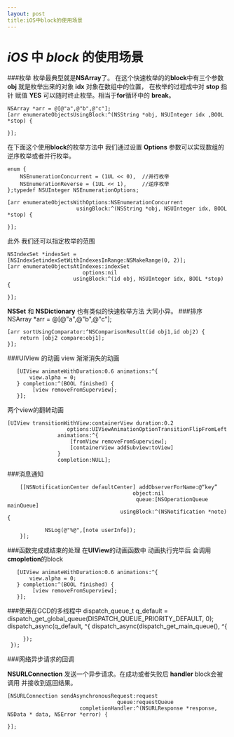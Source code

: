 ```yaml
---
layout: post
title:iOS中block的使用场景
---
```


# *iOS* 中 *block* 的使用场景

###枚举
枚举最典型就是**NSArray**了。 在这个快速枚举的的**block**中有三个参数 **obj** 就是枚举出来的对象 
**idx** 对象在数组中的位置， 在枚举的过程成中对 **stop** 指针 赋值 **YES** 可以随时终止枚举。相当于**for**循环中的 **break**。

	NSArray *arr = @[@"a",@"b",@"c"];	
	[arr enumerateObjectsUsingBlock:^(NSString *obj, NSUInteger idx ,BOOL *stop) {

	}];	
在下面这个使用**block**的枚举方法中 我们通过设置 **Options** 参数可以实现数组的逆序枚举或者并行枚举。

	enum {
	    NSEnumerationConcurrent = (1UL << 0),  //并行枚举
	    NSEnumerationReverse = (1UL << 1),     //逆序枚举
	};typedef NSUInteger NSEnumerationOptions;
	
	[arr enumerateObjectsWithOptions:NSEnumerationConcurrent 
                          usingBlock:^(NSString *obj, NSUInteger idx, BOOL *stop) {

	}];
此外 我们还可以指定枚举的范围 

	NSIndexSet *indexSet =[NSIndexSetindexSetWithIndexesInRange:NSMakeRange(0, 2)];
	[arr enumerateObjectsAtIndexes:indexSet 
							options:nil
						 usingBlock:^(id obj, NSUInteger idx, BOOL *stop) {
						 
	}];

**NSSet** 和 **NSDictionary** 也有类似的快速枚举方法 大同小异。
###排序
	NSArray *arr = @[@"a",@"b",@"c"];	
	
	[arr sortUsingComparator:^NSComparisonResult(id obj1,id obj2) {
		return [obj2 compare:obj1];
	}];



	
###UIView 的动画
view 渐渐消失的动画
	    
	   [UIView animateWithDuration:0.6 animations:^{
	       view.alpha = 0;
	   } completion:^(BOOL finished) {         
			[view removeFromSuperview];
	   }];

两个view的翻转动画

	[UIView transitionWithView:containerView duration:0.2
	                   options:UIViewAnimationOptionTransitionFlipFromLeft
	                animations:^{
	                    [fromView removeFromSuperview];
	                    [containerView addSubview:toView]
	                }
	                completion:NULL];        

###消息通知	

        [[NSNotificationCenter defaultCenter] addObserverForName:@“key” 
								            object:nil
								             queue:[NSOperationQueue mainQueue] 
								        usingBlock:^(NSNotification *note) {
								               
                NSLog(@"%@",[note userInfo]); 
        }];


###函数完成或结束的处理
在**UIView**的动画函数中  动画执行完毕后 会调用 **cmopletion**的block

	   [UIView animateWithDuration:0.6 animations:^{
	       view.alpha = 0;
	   } completion:^(BOOL finished) {         
			[view removeFromSuperview];
	   }];

###使用在GCD的多线程中
	dispatch_queue_t q_default = dispatch_get_global_queue(DISPATCH_QUEUE_PRIORITY_DEFAULT, 0);
	dispatch_async(q_default, ^{ 
		dispatch_async(dispatch_get_main_queue(), ^{ 
		
		 }); 	
	 }); 

###网络异步请求的回调

**NSURLConnection** 发送一个异步请求。在成功或者失败后 **handler** block会被调用 并接收到返回结果。

	[NSURLConnection sendAsynchronousRequest:request
									   queue:requestQueue
						   completionHandler:^(NSURLResponse *response, NSData * data, NSError *error) {

	}];
